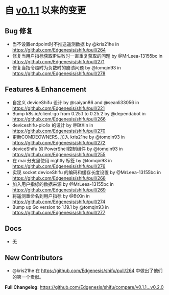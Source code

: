 # 自 [v0.1.1](https://github.com/Edgenesis/shifu/releases/tag/v0.1.1) 以来的变更

## Bug 修复

* 当不设置endpoint时不推送遥测数据 by @kris21he in https://github.com/Edgenesis/shifu/pull/264
* 修复当用户指标获取IP失败时一直重复获取的问题 by @MrLeea-13155bc in https://github.com/Edgenesis/shifu/pull/271
* 修复当指令超时为负数时的崩溃问题 by @tomqin93 in https://github.com/Edgenesis/shifu/pull/278

## Features & Enhancement

* 自定义 deviceShifu 设计 by @saiyan86 and @seanli33056 in https://github.com/Edgenesis/shifu/pull/221
* Bump k8s.io/client-go from 0.25.1 to 0.25.2 by @dependabot in https://github.com/Edgenesis/shifu/pull/266
* deviceshifu-plc4x 的设计 by @BtXin in https://github.com/Edgenesis/shifu/pull/270
* 更新COMDEOWNERS, 加入 kris21he by @tomqin93 in https://github.com/Edgenesis/shifu/pull/272
* deviceShifu 的 PowerShell控制组件 by @tomqin93 in https://github.com/Edgenesis/shifu/pull/255
* 在 mai 分支里使用 nightly 标签 by @tomqin93 in https://github.com/Edgenesis/shifu/pull/276
* 实现 socket deviceShifu 的编码和缓存长度设置 by @MrLeea-13155bc in https://github.com/Edgenesis/shifu/pull/268
* 加入用户指标的数据来源 by @MrLeea-13155bc in https://github.com/Edgenesis/shifu/pull/269
* 将遥测重命名到用户指标 by @BtXin in https://github.com/Edgenesis/shifu/pull/274
* Bump up Go version to 1.19.1 by @tomqin93 in https://github.com/Edgenesis/shifu/pull/277

## Docs
- 无

## New Contributors
* @kris21he 在 https://github.com/Edgenesis/shifu/pull/264 中做出了他们的第一个贡献。


**Full Changelog**: https://github.com/Edgenesis/shifu/compare/v0.1.1...v0.2.0
